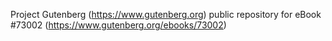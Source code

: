Project Gutenberg (https://www.gutenberg.org) public repository
for eBook #73002 (https://www.gutenberg.org/ebooks/73002)
